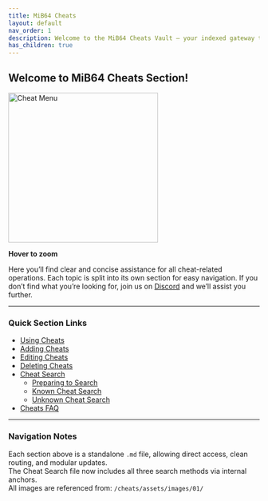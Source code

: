```yaml
---
title: MiB64 Cheats
layout: default
nav_order: 1
description: Welcome to the MiB64 Cheats Vault – your indexed gateway to cheat mastery.
has_children: true
---
```


<style>
.zoom-on-hover {
  display: inline-block;
  position: relative;
}

.zoom-on-hover img {
  width: 300px;
  transition: transform 0.3s ease;
  cursor: zoom-in;
  transform-origin: center center;
  display: block;
}

.zoom-on-hover:hover img {
  transform: scale(1.5);
  z-index: 10;
}
</style>



<!-- VaultEcho: MiB64 Cheats Protocol Activated -->

## Welcome to MiB64 Cheats Section!    
    
<div class="zoom-on-hover">
  <img src="/cheats/assets/images/01/Cheat11.png" alt="Cheat Menu" />
</div>
<p class="has-text-align-center"><strong>Hover to zoom</strong></p>

<!-- ClauseEcho: Using Cheats Image -->


Here you’ll find clear and concise assistance for all cheat-related operations. Each topic is split into its own section for easy navigation. If you don’t find what you’re looking for, join us on [Discord](https://discord.gg/ha7HWAFE8u) and we’ll assist you further.

---

###  Quick Section Links

- [Using Cheats](./using-cheats.md)
- [Adding Cheats](./adding-cheats.md)
- [Editing Cheats](./editing-cheats.md)
- [Deleting Cheats](./deleting-cheats.md)
- [Cheat Search](./cheat-search.md)
  - [Preparing to Search](./cheat-search.md#preparing-to-search)
  - [Known Cheat Search](./cheat-search.md#known-cheat-search)
  - [Unknown Cheat Search](./cheat-search.md#unknown-cheat-search)
- [Cheats FAQ](./cheats-faq.md)

---

### Navigation Notes

Each section above is a standalone `.md` file, allowing direct access, clean routing, and modular updates.  
The Cheat Search file now includes all three search methods via internal anchors.  
All images are referenced from: `/cheats/assets/images/01/`

